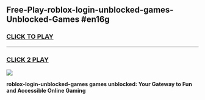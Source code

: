 
## Free-Play-roblox-login-unblocked-games-Unblocked-Games #en16g
<h3>
<a href="https://news.freeplayer.one?title=roblox-login-unblocked-games&ref=8M">CLICK TO PLAY</a></h3>
<hr>

<h3>
<a href="https://news.freeplayer.one?title=roblox-login-unblocked-games&ref=8M">CLICK 2 PLAY</a>
  
</h3>

<a href="https://news.freeplayer.one?title=roblox-login-unblocked-games&ref=8M"><img src="https://clearcache.store/games.png"></a>


**roblox-login-unblocked-games games unblocked: Your Gateway to Fun and Accessible Online Gaming**

